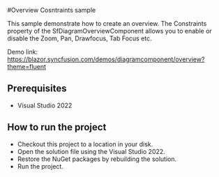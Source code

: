 #Overview Cosntraints sample

This sample demonstrate how to create an overview. The Constraints property of the SfDiagramOverviewComponent allows you to enable or disable the Zoom, Pan, Drawfocus, Tab Focus etc.

Demo link:
https://blazor.syncfusion.com/demos/diagramcomponent/overview?theme=fluent


## Prerequisites

* Visual Studio 2022

## How to run the project

* Checkout this project to a location in your disk.
* Open the solution file using the Visual Studio 2022.
* Restore the NuGet packages by rebuilding the solution.
* Run the project.
